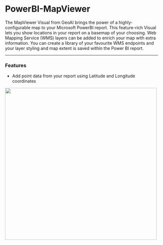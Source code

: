 # PowerBI-MapViewer

The MapViewer Visual from GeoAI brings the power of a highly-configurable map to your Microsoft PowerBI report. This feature-rich Visual lets you show locations in your report on a basemap of your choosing. Web Mapping Service (WMS) layers can be added to enrich your map with extra information. You can create a library of your favourite WMS endpoints and your layer styling and map extent is saved within the Power BI report.

________________________________

### Features

- Add point data from your report using Latitude and Longitude coordinates

<img src="https://github.com/GeoAi-nl/PowerBI-MapViewer/assets/145410383/1f816b2a-82d9-4a00-b879-1fbdc564bf08" width="500" />
